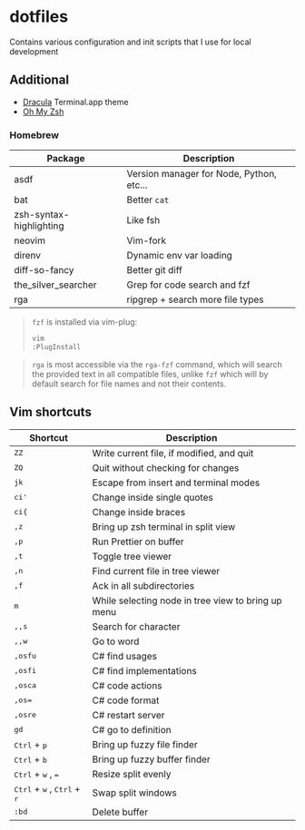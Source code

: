 # dotfiles

Contains various configuration and init scripts that I use for local development

## Additional

- [Dracula](https://draculatheme.com/terminal) Terminal.app theme
- [Oh My Zsh](https://ohmyz.sh)

### Homebrew

| Package                 | Description                              |
| ----------------------- | ---------------------------------------- |
| asdf                    | Version manager for Node, Python, etc... |
| bat                     | Better `cat`                             |
| zsh-syntax-highlighting | Like fsh                                 |
| neovim                  | Vim-fork                                 |
| direnv                  | Dynamic env var loading                  |
| diff-so-fancy           | Better git diff                          |
| the_silver_searcher     | Grep for code search and fzf             |
| rga                     | ripgrep + search more file types         |

> `fzf` is installed via vim-plug:
>
> ```sh
> vim
> :PlugInstall
> ```

> `rga` is most accessible via the `rga-fzf` command, which will search the provided text in all compatible files, unlike `fzf` which will by default search for file names and not their contents.

## Vim shortcuts

| Shortcut                                                        | Description                                        |
| --------------------------------------------------------------- | -------------------------------------------------- |
| <kbd>ZZ</kbd>                                                   | Write current file, if modified, and quit          |
| <kbd>ZQ</kbd>                                                   | Quit without checking for changes                  |
| <kbd>jk</kbd>                                                   | Escape from insert and terminal modes              |
| <kbd>ci'</kbd>                                                  | Change inside single quotes                        |
| <kbd>ci{</kbd>                                                  | Change inside braces                               |
| <kbd>,z</kbd>                                                   | Bring up zsh terminal in split view                |
| <kbd>,p</kbd>                                                   | Run Prettier on buffer                             |
| <kbd>,t</kbd>                                                   | Toggle tree viewer                                 |
| <kbd>,n</kbd>                                                   | Find current file in tree viewer                   |
| <kbd>,f</kbd>                                                   | Ack in all subdirectories                          |
| <kbd>m</kbd>                                                    | While selecting node in tree view to bring up menu |
| <kbd>,,s</kbd>                                                  | Search for character                               |
| <kbd>,,w</kbd>                                                  | Go to word                                         |
| <kbd>,osfu</kbd>                                                | C# find usages                                     |
| <kbd>,osfi</kbd>                                                | C# find implementations                            |
| <kbd>,osca</kbd>                                                | C# code actions                                    |
| <kbd>,os=</kbd>                                                 | C# code format                                     |
| <kbd>,osre</kbd>                                                | C# restart server                                  |
| <kbd>gd</kbd>                                                   | C# go to definition                                |
| <kbd>Ctrl</kbd> + <kbd>p</kbd>                                  | Bring up fuzzy file finder                         |
| <kbd>Ctrl</kbd> + <kbd>b</kbd>                                  | Bring up fuzzy buffer finder                       |
| <kbd>Ctrl</kbd> + <kbd>w</kbd> , <kbd>=</kbd>                   | Resize split evenly                                |
| <kbd>Ctrl</kbd> + <kbd>w</kbd> , <kbd>Ctrl</kbd> + <kbd>r</kbd> | Swap split windows                                 |
| <kbd>:bd</kbd>                                                  | Delete buffer                                      |
